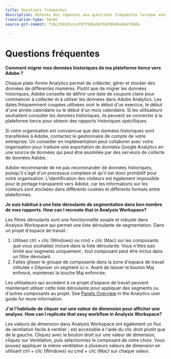 ```yaml
---
title: Questions fréquentes
description: Obtenez des réponses aux questions fréquentes lorsque vous passez d'une plateforme tierce à Adobe.
translation-type: tm+mt
source-git-commit: f10c258341ccef97f58beb6fb4f0046a48e79dda

---
```



# Questions fréquentes

**Comment migrer mes données historiques de ma plateforme tierce vers Adobe ?**

Chaque plate-forme Analytics permet de collecter, gérer et stocker des données de différentes manières. Plutôt que de migrer les données historiques, Adobe conseille de définir une date de coupure claire pour commencer à collecter et à utiliser les données dans Adobe Analytics. Les dates fréquemment coupées utilisées sont le début d'un exercice, le début d'une année calendaire ou le début d'un mois calendaire. Si les utilisateurs souhaitent consulter les données historiques, ils peuvent se connecter à la plateforme tierce pour obtenir des rapports historiques spécifiques.

Si votre organisation est convaincue que des données historiques sont transférées à Adobe, contactez le gestionnaire de compte de votre entreprise. Un conseiller en implémentation peut collaborer avec votre organisation pour traduire une exportation de données Google Analytics en une source de données qui peut être assimilée par des serveurs de collecte de données Adobe.

Adobe recommande de ne pas recommander de données historiques, puisqu'il s'agit d'un processus complexe et qu'il est donc prohibitif pour votre organisation. L'identification des visiteurs est également impossible pour le portage transparent vers Adobe, car les informations sur les visiteurs sont stockées dans différents cookies et différents formats entre plateformes.

**Je suis habitué à une liste déroulante de segmentation dans bon nombre de mes rapports. How can I recreate that in Analysis Workspace?**

Les filtres déroulants sont une fonctionnalité souple et robuste dans Analysis Workspace qui permet une liste déroulante de segmentation. Dans un projet d'espace de travail :

1. Utilisez ctrl + clic (Windows) ou cmd + clic (Mac) sur les composants que vous souhaitez inclure dans la liste déroulante. Vous n'êtes pas limité aux segments uniquement ; tout composant peut être inclus dans un filtre déroulant.
2. Faites glisser le groupe de composants dans la zone d'espace de travail intitulée « Déposer un segment ici ». Avant de laisser le bouton Maj enfoncé, maintenez la touche Maj enfoncée.

Les utilisateurs qui accèdent à ce projet d'espace de travail peuvent maintenant utiliser cette liste déroulante pour appliquer des segments ou d'autres composants au projet. See [Panels Overview](../../analyze/analysis-workspace/c-panels/panels.md) in the Analytics user guide for more information.

**J'ai l'habitude de cliquer sur une valeur de dimension pour afficher une analyse. How can I replicate that easy workflow in Analysis Workspace?**

Les valeurs de dimension dans Analysis Workspace ont également un flux de ventilation facile à ventiler ; est accessible à l'aide du clic droit plutôt que de la gauche. Cliquez avec le bouton droit sur une valeur de dimension, cliquez sur Ventilation, puis sélectionnez le composant de votre choix. Vous pouvez appliquer la même ventilation à plusieurs valeurs de dimension en utilisant ctrl + clic (Windows) ou cmd + clic (Mac) sur chaque valeur.
